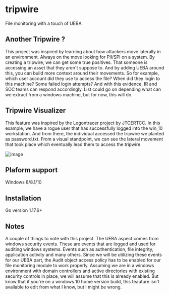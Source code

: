 # tripwire

File monitoring with a touch of UEBA 

## Another Tripwire ?

This project was inspired by learning about how attackers move laterally in an environment. Always on the move looking for PII/SPI on a system. By creating a tripwire, we can get some true positives. That someone is accessing an asset that they aren't suppose to. And by adding UEBA around this, you can build more context around their movements. So for example, which user account did they use to access the file? When did they login to this machine? Some failed login attempts? And with this evidence, IR and SOC teams can respond accordingly. List could go on depending what can we extract from a windows machine, but for now, this will do. 

## Tripwire Visualizer

This feature was inspired by the Logontracer project by JTCERTCC. In this example, we have a rogue user that has successfully logged into the win_10 workstation. And from there, the individual accessed the tripwire we planted as password.txt. From a visual standpoint, we can see the lateral movement that took place which eventually lead them to access the tripwire.   

![image](https://user-images.githubusercontent.com/11414669/149280190-bccdecac-af57-4f1e-9baf-4358ee41cf1e.png)

## Plaform support

Windows 8/8.1/10

## Installation

Go version 1.17.6+

## Notes

A couple of things to note with this project. The UEBA aspect comes from windows security events. These are events that are logged and used for auditing windows systems. Events such as authentication, file integrity, application activity and many others. Since we will be utilizing these events for our UEBA part, the Audit object access policy has to be enabled for our file monitoring module to work properly. Assuming we are in a windows environment with domain controllers and active directories with existing security controls in place, we will assume that this is already enabled. But know that if you're on a windows 10 home version build, this feauture isn't available to edit from what I know, but I might be wrong.      
